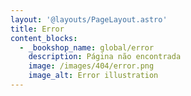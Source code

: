 ```yaml
---
layout: '@layouts/PageLayout.astro'
title: Error
content_blocks:
  - _bookshop_name: global/error
    description: Página não encontrada
    image: /images/404/error.png
    image_alt: Error illustration
---
```

